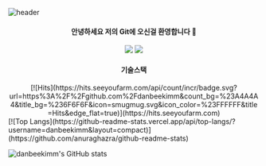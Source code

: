 
<!--
**danbeekimm/danbeekimm** is a ✨ _special_ ✨ repository because its `README.md` (this file) appears on your GitHub profile.

Here are some ideas to get you started:

- 🔭 I’m currently working on ...
- 🌱 I’m currently learning ...
- 👯 I’m looking to collaborate on ...
- 🤔 I’m looking for help with ...
- 💬 Ask me about ...
- 📫 How to reach me: ...
- 😄 Pronouns: ...
- ⚡ Fun fact: ...
-->

![header](https://capsule-render.vercel.app/api?type=waving&color=0:EEFF00,100:a82da8&height=300&section=header&text=DanBee's_GitHub&animation=fadeIn)

<div align=center>   
  <h4>안녕하세요 저의 Git에 오신걸 환영합니다 👋</h4>

<a href="https://velog.io/@danbeekimm"><img src="https://img.shields.io/badge/Velog-3DDC84?style=flat-square&logo=Blogger&logoColor=white"/></a>
<a href="https://hits.seeyoufarm.com"><img src="https://hits.seeyoufarm.com/api/count/incr/badge.svg?url=https%3A%2F%2Fwww.instagram.com%2Fkdb.__.97&count_bg=%23E8E8E8&title_bg=%23D86666&icon=instagram.svg&icon_color=%23E7E7E7&title=Instagram&edge_flat=false"/></a>
 
  <h4>기술스택</h4>
[![Hits](https://hits.seeyoufarm.com/api/count/incr/badge.svg?url=https%3A%2F%2Fgithub.com%2Fdanbeekimm&count_bg=%23A4A4A4&title_bg=%236F6F6F&icon=smugmug.svg&icon_color=%23FFFFFF&title=Hits&edge_flat=true)](https://hits.seeyoufarm.com)
  
  
</div>
[![Top Langs](https://github-readme-stats.vercel.app/api/top-langs/?username=danbeekimm&layout=compact)](https://github.com/anuraghazra/github-readme-stats)

![danbeekimm's GitHub stats](https://github-readme-stats.vercel.app/api?username=danbeekimm&show_icons=true&theme=dracula)

